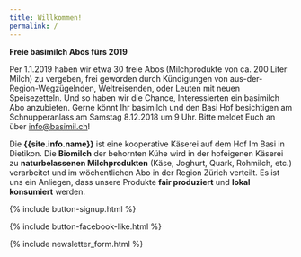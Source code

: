 ```yaml
---
title: Willkommen!
permalink: /
---
```


<div class="alert alert-success" role="alert" data-href=" ">
  <div style="font-weight:bold;">
   Freie basimilch Abos fürs 2019
  </div>

Per 1.1.2019 haben wir etwa 30 freie Abos (Milchprodukte von ca. 200 Liter Milch) zu vergeben, frei geworden durch Kündigungen von aus-der- Region-Wegzügelnden, Weltreisenden, oder Leuten mit neuen Speisezetteln. Und so haben wir die Chance, Interessierten ein basimilch Abo anzubieten. Gerne könnt Ihr basimilch und den Basi Hof besichtigen am Schnupperanlass am Samstag 8.12.2018 um 9 Uhr. Bitte meldet Euch an über info@basimil.ch!
  
   
   
</div>


Die **{{site.info.name}}** ist eine kooperative Käserei auf dem
Hof Im Basi in Dietikon. Die **Biomilch** der behornten Kühe wird in der
hofeigenen Käserei zu **naturbelassenen Milchprodukten** (Käse, Joghurt, Quark,
Rohmilch, etc.) verarbeitet und im wöchentlichen Abo in der Region
Zürich verteilt. Es ist uns ein Anliegen, dass unsere Produkte **fair produziert**
und **lokal konsumiert** werden.

{% include button-signup.html %}

{% include button-facebook-like.html %}

{% include newsletter_form.html %}
